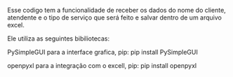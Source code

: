 Esse codigo tem a funcionalidade de receber os dados do nome do cliente, atendente e o tipo de serviço que será feito e salvar dentro de um arquivo excel.

Ele utiliza as seguintes bibiliotecas: 

PySimpleGUI para a interface grafica, pip: pip install PySimpleGUI

openpyxl para a integração com o excell, pip: pip install openpyxl

